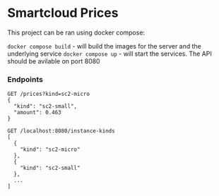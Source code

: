 # Smartcloud Prices

This project can be ran using docker compose:

`docker compose build` - will build the images for the server and the underlying service
`docker compose up` - will start the services. The API should be avilable on port 8080

### Endpoints

```
GET /prices?kind=sc2-micro
{
  "kind": "sc2-small",
  "amount": 0.463
}
```

```
GET /localhost:8080/instance-kinds
[
  {
    "kind": "sc2-micro"
  },
  {
    "kind": "sc2-small"
  },
  ...
]
```
